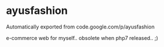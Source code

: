 # ayusfashion
Automatically exported from code.google.com/p/ayusfashion

e-commerce web for myself.. obsolete when php7 released.. ;)
